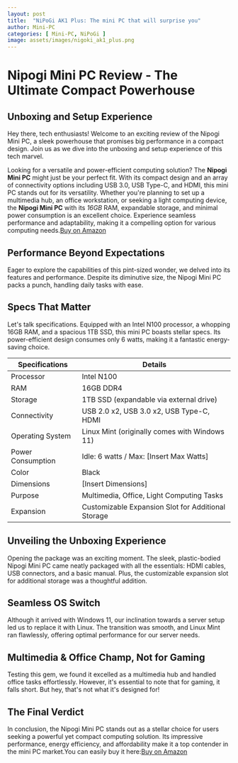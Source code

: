 ```yaml
---
layout: post
title:  "NiPoGi AK1 Plus: The mini PC that will surprise you"
author: Mini-PC
categories: [ Mini-PC, NiPoGi ]
image: assets/images/nigoki_ak1_plus.png
---
```

# Nipogi Mini PC Review - The Ultimate Compact Powerhouse

## Unboxing and Setup Experience

Hey there, tech enthusiasts! Welcome to an exciting review of the Nipogi Mini PC, a sleek powerhouse that promises big performance in a compact design. Join us as we dive into the unboxing and setup experience of this tech marvel.

Looking for a versatile and power-efficient computing solution? The **Nipogi Mini PC** might just be your perfect fit. With its compact design and an array of connectivity options including USB 3.0, USB Type-C, and HDMI, this mini PC stands out for its versatility. Whether you're planning to set up a multimedia hub, an office workstation, or seeking a light computing device, the **Nipogi Mini PC** with its *16GB* RAM, expandable storage, and minimal power consumption is an excellent choice. Experience seamless performance and adaptability, making it a compelling option for various computing needs.[Buy on Amazon](https://amzn.to/48g5Hkh)



## Performance Beyond Expectations
Eager to explore the capabilities of this pint-sized wonder, we delved into its features and performance. Despite its diminutive size, the Nipogi Mini PC packs a punch, handling daily tasks with ease.

## Specs That Matter
Let's talk specifications. Equipped with an Intel N100 processor, a whopping 16GB RAM, and a spacious 1TB SSD, this mini PC boasts stellar specs. Its power-efficient design consumes only 6 watts, making it a fantastic energy-saving choice.

| Specifications      | Details                                     |
|---------------------|----------------------------------------------|
| Processor           | Intel N100                                  |
| RAM                 | 16GB DDR4                                   |
| Storage             | 1TB SSD (expandable via external drive)      |
| Connectivity        | USB 2.0 x2, USB 3.0 x2, USB Type-C, HDMI    |
| Operating System    | Linux Mint (originally comes with Windows 11)|
| Power Consumption   | Idle: 6 watts / Max: [Insert Max Watts]      |
| Color               | Black                                       |
| Dimensions          | [Insert Dimensions]                          |
| Purpose             | Multimedia, Office, Light Computing Tasks    |
| Expansion           | Customizable Expansion Slot for Additional Storage |


## Unveiling the Unboxing Experience
Opening the package was an exciting moment. The sleek, plastic-bodied Nipogi Mini PC came neatly packaged with all the essentials: HDMI cables, USB connectors, and a basic manual. Plus, the customizable expansion slot for additional storage was a thoughtful addition.

## Seamless OS Switch
Although it arrived with Windows 11, our inclination towards a server setup led us to replace it with Linux. The transition was smooth, and Linux Mint ran flawlessly, offering optimal performance for our server needs.

## Multimedia & Office Champ, Not for Gaming
Testing this gem, we found it excelled as a multimedia hub and handled office tasks effortlessly. However, it's essential to note that for gaming, it falls short. But hey, that's not what it's designed for!

## The Final Verdict
In conclusion, the Nipogi Mini PC stands out as a stellar choice for users seeking a powerful yet compact computing solution. Its impressive performance, energy efficiency, and affordability make it a top contender in the mini PC market.You can easily buy it here:[Buy on Amazon](https://amzn.to/48g5Hkh)
